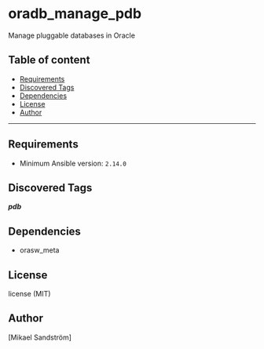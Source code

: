 # oradb_manage_pdb

Manage pluggable databases in Oracle

## Table of content

- [Requirements](#requirements)
- [Discovered Tags](#discovered-tags)
- [Dependencies](#dependencies)
- [License](#license)
- [Author](#author)

---

## Requirements

- Minimum Ansible version: `2.14.0`


## Discovered Tags

**_pdb_**


## Dependencies

- orasw_meta

## License

license (MIT)

## Author

[Mikael Sandström]
